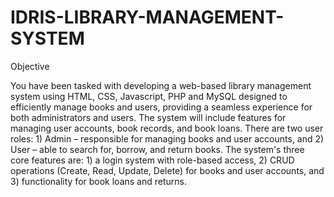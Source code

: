 # IDRIS-LIBRARY-MANAGEMENT-SYSTEM

Objective

You have been tasked with developing a web-based library management system using
HTML, CSS, Javascript, PHP and MySQL designed to efficiently manage books and users,
providing a seamless experience for both administrators and users. The system will
include features for managing user accounts, book records, and book loans. There are two
user roles: 1) Admin – responsible for managing books and user accounts, and 2) User –
able to search for, borrow, and return books. The system's three core features are: 1) a
login system with role-based access, 2) CRUD operations (Create, Read, Update, Delete)
for books and user accounts, and 3) functionality for book loans and returns.
